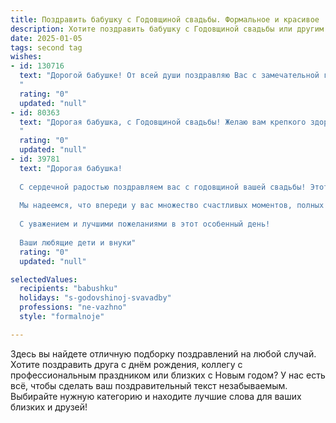 ```yaml
---
title: Поздравить бабушку с Годовщиной свадьбы. Формальное и красивое
description: Хотите поздравить бабушку с Годовщиной свадьбы или другим праздником? Наш ИИ создаст незабываемое поздравление, а вы обязательно выделитесь среди других.  
date: 2025-01-05
tags: second tag
wishes:
- id: 130716
  text: "Дорогой бабушке! От всей души поздравляю Вас с замечательной годовщиной свадьбы! Желаю Вам крепкого здоровья, семейного благополучия, радости и светлых дней, наполненных любовью и взаимным уважением. Пусть Ваша жизнь будет долгой и счастливой, как и Ваш прекрасный союз!
  "
  rating: "0"
  updated: "null"
- id: 80363
  text: "Дорогая бабушка, с Годовщиной свадьбы! Желаю вам крепкого здоровья, семейного счастья, тепла и благополучия. Пусть ваша любовь и преданность друг другу остаются такими же сильными, как в ваш первый день вместе.
  "
  rating: "0"
  updated: "null"
- id: 39781
  text: "Дорогая бабушка!
  
  С сердечной радостью поздравляем вас с годовщиной вашей свадьбы! Этот знаменательный день напоминает нам о том, как важна в жизни любовь, взаимопонимание и доверие. Ваша история совместной жизни — это яркий пример благородства и тепла, который вдохновляет всех нас.
  
  Мы надеемся, что впереди у вас множество счастливых моментов, полных радости и нежности. Пусть каждый новый день приносит вам только положительные эмоции, а ваше сердце всегда согревает теплота и забота друг о друге.
  
  С уважением и лучшими пожеланиями в этот особенный день!
  
  Ваши любящие дети и внуки"
  rating: "0"
  updated: "null"

selectedValues:
  recipients: "babushku"
  holidays: "s-godovshinoj-svavadby"
  professions: "ne-vazhno"
  style: "formalnoje"

---
```


Здесь вы найдете отличную подборку поздравлений на любой случай.
Хотите поздравить друга с днём рождения, коллегу с профессиональным праздником или близких с Новым годом? У нас есть всё, чтобы сделать ваш поздравительный текст незабываемым. Выбирайте нужную категорию и находите лучшие слова для ваших близких и друзей!
